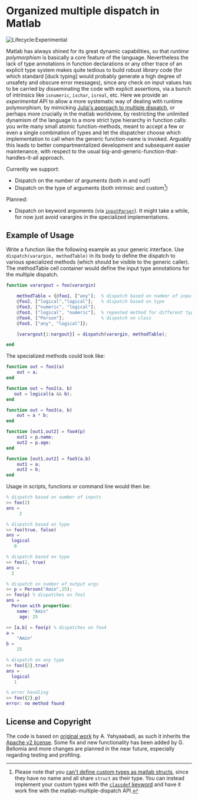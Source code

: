 # Organized multiple dispatch in Matlab
![Lifecycle:Experimental](https://img.shields.io/badge/Lifecycle-Experimental-D95319) 

Matlab has always shined for its great dynamic capabilities, so that _runtime polymorphism_ is basically a core feature of the language. Nevertheless the lack of type annotations in function declarations or any other trace of an explicit type system makes quite tedious to build robust _library_ code (for which standard [duck typing] would probably generate a high degree of unsafety and obscure error messages), since any check on input values has to be carried by disseminating the code with explicit assertions, via a bunch of intrinsics like `isnumeric`, `ischar`, `isreal`, etc. Here we provide an _experimental_ API to allow a more systematic way of dealing with runtime polymorphism, by mimicking [Julia's approach to multiple dispatch](https://youtu.be/kc9HwsxE1OY), or perhaps more crucially in the matlab worldview, by restricting the unlimited dynamism of the language to a more strict type hierarchy in function calls: you write many small atomic function-methods, meant to accept a few or even a single combination of types and let the dispatcher choose which implementation to call when the generic function-name is invoked. Arguably this leads to better compartmentalized development and subsequent easier maintenance, with respect to the usual big-and-generic-function-that-handles-it-all approach.

Currently we support:
- Dispatch on the number of arguments (both in and out!)
- Dispatch on the type of arguments (both intrinsic and custom[^1]) 
   
Planned:
- Dispatch on keyword arguments (via [`inputParser`](https://www.mathworks.com/help/matlab/matlab_prog/parse-function-inputs.html)). It might take a while, for now just avoid varargins in the specialized implementations.

## Example of Usage

Write a function like the following example as your generic interface. Use `dispatch(varargin, methodTable)` in its body to define the dispatch to various specialized methods (which should be visible to the generic caller). The methodTable cell container would define the input type annotations for the multiple dispatch.

```matlab
function varargout = foo(varargin)

    methodTable = {@foo1, ["any"];  % dispatch based on number of inputs
    @foo2, ["logical","logical"];   % dispatch based on type
    @foo3, ["numeric", "logical"];
    @foo3, ["logical", "numeric"];  % repeated method for different type
    @foo4, ["Person"];              % dispatch on class
    @foo5, ["any", "logical"]};             

    [varargout{1:nargout}] = dispatch(varargin, methodTable);

end
```

The specialized methods could look like:

```matlab
function out = foo1(a)
    out = a;
end

function out = foo2(a, b)
   out = logical(a && b);
end

function out = foo3(a, b)
    out = a * b;
end

function [out1,out2] = foo4(p)
    out1 = p.name;
    out2 = p.age;
end

function [out1,out2] = foo5(a,b)
    out1 = a;
    out2 = b;
end
```

Usage in scripts, functions or command line would then be:
```matlab
% dispatch based on number of inputs
>> foo(2)
ans =
     2
```
```matlab
% dispatch based on type
>> foo(true, false)
ans =
  logical
   0
```
```matlab
% dispatch based on type
>> foo(2, true)
ans =
  2
```
```matlab
% dispatch on number of output args
>> p = Person("Amin",25);
>> foo(p) % dispatches on foo1
ans = 
  Person with properties:
    name: "Amin"
     age: 25

>> [a,b] = foo(p) % dispatches on foo4
a = 
    "Amin"
b =
    25
```
```matlab
% dispatch on any type
>> foo({2},true)
ans =
  logical
   1
```
```matlab
% error handling
>> foo({2},p)
error: no method found
```

[^1]: Please note that you [can't define custom types as matlab structs](https://www.mathworks.com/help/matlab/matlab_oop/example-representing-structured-data.html), since they have no name and all share `struct` as their type. You can instead implement your custom types with the [`classdef` keyword](https://www.mathworks.com/help/matlab/ref/classdef.html) and have it work fine with the matlab-multiple-dispatch API.

## License and Copyright

The code is based on [original work](https://github.com/aminya/Dispatch.m) by A. Yahyaabadi, as such it inherits the [Apache v2 license](./LICENSE). Some fix and new functionality has been added by G. Bellomia and more changes are planned in the near future, especially regarding testing and profiling.
<!-- cite as: <bibtex?zenodo?> -->




